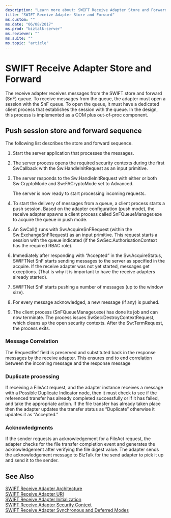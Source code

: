 ```yaml
---
description: "Learn more about: SWIFT Receive Adapter Store and Forward"
title: "SWIFT Receive Adapter Store and Forward"
ms.custom: ""
ms.date: "06/08/2017"
ms.prod: "biztalk-server"
ms.reviewer: ""
ms.suite: ""
ms.topic: "article"
---
```

# SWIFT Receive Adapter Store and Forward
The receive adapter receives messages from the SWIFT store and forward (SnF) queue. To receive messages from the queue, the adapter must open a session with the SnF queue. To open the queue, it must have a dedicated client process that establishes the session with the queue. In the design, this process is implemented as a COM plus out-of-proc component.  
  
## Push session store and forward sequence  
 The following list describes the store and forward sequence.  
  
1.  Start the server application that processes the messages.  
  
2.  The server process opens the required security contexts during the first SwCallback with the Sw:HandleInitRequest as an input primitive.  
  
3.  The server responds to the Sw:HandleInitRequest with either or both Sw:CryptoMode and Sw:FACryptoMode set to Advanced.  
  
     The server is now ready to start processing incoming requests.  
  
4.  To start the delivery of messages from a queue, a client process starts a push session. Based on the adapter configuration (push mode), the receive adapter spawns a client process called SnFQueueManager.exe to acquire the queue in push mode.  
  
5.  An SwCall() runs with Sw:AcquireSnFRequest (within the Sw:ExchangeSnFRequest) as an input primitive. This request starts a session with the queue indicated (if the SwSec:AuthorisationContext has the required RBAC role).  
  
6.  Immediately after responding with “Accepted” in the Sw:AcquireStatus, SWIFTNet SnF starts sending messages to the server as specified in the acquire. If the receive adapter was not yet started, messages get exceptions. (That is why it is important to have the receive adapters already started).  
  
7.  SWIFTNet SnF starts pushing a number of messages (up to the window size).  
  
8.  For every message acknowledged, a new message (if any) is pushed.  
  
9. The client process (SnFQueueManager.exe) has done its job and can now terminate. The process issues SwSec:DestroyContextRequest, which cleans up the open security contexts. After the Sw:TermRequest, the process exits.  
  
### Message Correlation  
 The RequestRef field is preserved and substituted back in the response messages by the receive adapter. This ensures end to end correlation between the incoming message and the response message  
  
### Duplicate processing  
 If receiving a FileAct request, and the adapter instance receives a message with a Possible Duplicate Indicator node, then it must check to see if the referenced transfer has already completed successfully or if it has failed, and take the appropriate action. If the file transfer has already taken place then the adapter updates the transfer status as “Duplicate” otherwise it updates it as “Accepted.”  
  
### Acknowledgments  
 If the sender requests an acknowledgement for a FileAct request, the adapter checks for the file transfer completion event and generates the acknowledgement after verifying the file digest value. The adapter sends the acknowledgement message to BizTalk for the send adapter to pick it up and send it to the sender.  
  
## See Also  
 [SWIFT Receive Adapter Architecture](../../adapters-and-accelerators/fileact-interact/swift-receive-adapter-architecture.md)   
 [SWIFT Receive Adapter URI](../../adapters-and-accelerators/fileact-interact/swift-receive-adapter-uri.md)   
 [SWIFT Receive Adapter Initialization](../../adapters-and-accelerators/fileact-interact/swift-receive-adapter-initialization.md)   
 [SWIFT Receive Adapter Security Context](../../adapters-and-accelerators/fileact-interact/swift-receive-adapter-security-context.md)   
 [SWIFT Receive Adapter Synchronous and Deferred Modes](../../adapters-and-accelerators/fileact-interact/swift-receive-adapter-synchronous-and-deferred-modes.md)
